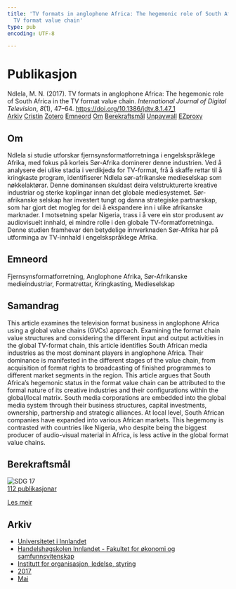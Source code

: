 ```yaml
---
title: 'TV formats in anglophone Africa: The hegemonic role of South Africa in the
  TV format value chain'
type: pub
encoding: UTF-8

---
```

<h1>Publikasjon</h1>
<article id="csl-bib-container-KUZIXPNZ" class="csl-bib-container">
  <div class="csl-bib-body"> <div class="csl-entry">Ndlela, M. N. (2017). TV formats in anglophone Africa: The hegemonic role of South Africa in the TV format value chain. <i>International Journal of Digital Television</i>, <i>8</i>(1), 47–64. <a href="https://doi.org/10.1386/jdtv.8.1.47_1">https://doi.org/10.1386/jdtv.8.1.47_1</a></div> </div>
  <div class="csl-bib-buttons">
    <a href="#taxonomy-article-KUZIXPNZ" alt="archive" class="csl-bib-button">Arkiv</a>
    <a href="https://app.cristin.no/results/show.jsf?id=1468152" alt="Cristin" class="csl-bib-button">Cristin</a>
    <a href="http://zotero.org/groups/5881554/items/KUZIXPNZ" alt="Zotero" class="csl-bib-button">Zotero</a>
    <a href="#keywords-article-KUZIXPNZ" alt="keywords" class="csl-bib-button">Emneord</a>
    <a href="#about-article-KUZIXPNZ" alt="about_pub" class="csl-bib-button">Om</a>
    <a href="#sdg-article-KUZIXPNZ" alt="sdg" class="csl-bib-button">Berekraftsmål</a>
    <a href="https://doi.org/10.1386/jdtv.8.1.47_1" alt="Unpaywall" class="csl-bib-button">Unpaywall</a>
    <a href="https://doi.org/10.1386/jdtv.8.1.47_1" alt="EZproxy" class="csl-bib-button">EZproxy</a>
  </div>
  <div id="csl-bib-meta-container-KUZIXPNZ"></div>
</article>
<div id="csl-bib-meta-KUZIXPNZ" class="csl-bib-meta">
  <article id="about-article-KUZIXPNZ" class="about_pub-article">
    <h1>Om</h1>
    Ndlela si studie utforskar fjernsynsformatforretninga i engelskspråklege Afrika, med fokus på korleis Sør-Afrika dominerer denne industrien. Ved å analysere dei ulike stadia i verdikjeda for TV-format, frå å skaffe rettar til å kringkaste program, identifiserer Ndlela sør-afrikanske medieselskap som nøkkelaktørar. Denne dominansen skuldast deira velstrukturerte kreative industriar og sterke koplingar innan det globale mediesystemet. Sør-afrikanske selskap har investert tungt og danna strategiske partnarskap, som har gjort det mogleg for dei å ekspandere inn i ulike afrikanske marknader. I motsetning spelar Nigeria, trass i å vere ein stor produsent av audiovisuelt innhald, ei mindre rolle i den globale TV-formatforretninga. Denne studien framhevar den betydelige innverknaden Sør-Afrika har på utforminga av TV-innhald i engelskspråklege Afrika.
  </article>
  <article id="keywords-article-KUZIXPNZ" class="keywords-article">
    <h1>Emneord</h1>
    Fjernsynsformatforretning, Anglophone Afrika, Sør-Afrikanske medieindustriar, Formatrettar, Kringkasting, Medieselskap
  </article>
  <article id="abstract-article-KUZIXPNZ" class="abstract-article">
    <h1>Samandrag</h1>
    This article examines the television format business in anglophone Africa using a global value chains (GVCs) approach. Examining the format chain value structures and considering the different input and output activities in the global TV-format chain, this article identifies South African media industries as the most dominant players in anglophone Africa. Their dominance is manifested in the different stages of the value chain, from acquisition of format rights to broadcasting of finished programmes to different market segments in the region. This article argues that South Africa’s hegemonic status in the format value chain can be attributed to the formal nature of its creative industries and their configurations within the global/local matrix. South media corporations are embedded into the global media system through their business structures, capital investments, ownership, partnership and strategic alliances. At local level, South African companies have expanded into various African markets. This hegemony is contrasted with countries like Nigeria, who despite being the biggest producer of audio-visual material in Africa, is less active in the global format value chains.
  </article>
  <article id="sdg-article-KUZIXPNZ" class="sdg-article">
    <h1>Berekraftsmål</h1>
    <div class="sdg-container"><div id="sdg17" class="sdg">
        <img src="{{< params subfolder >}}images/sdg/sdg17_nn.png" class="image" alt="SDG 17">
        <div class="sdg-overlay">
          <a href="{{< params subfolder >}}nn/archive/?sdg=17#archive" class="sdg-publication-count"><span>112</span> publikasjonar</a>
          <p><a href="https://fn.no/om-fn/fns-baerekraftsmaal/samarbeid-for-aa-naa-maalene?lang=nno-NO" class="sdg-read-more">Les meir</a></p>
        </div>
      </div></div>
  </article>
  <article id="taxonomy-article-KUZIXPNZ" class="taxonomy-article">
    <h1>Arkiv</h1>
    <ul>
      <li><a href="{{< params subfolder >}}nn/archive/?key=3DCRN523">Universitetet i Innlandet</a></li>
      <li><a href="{{< params subfolder >}}nn/archive/?key=DU8Q9LN9">Handelshøgskolen Innlandet - Fakultet for økonomi og samfunnsvitenskap</a></li>
      <li><a href="{{< params subfolder >}}nn/archive/?key=4LUWR3ZM">Institutt for organisasjon, ledelse, styring</a></li>
      <li><a href="{{< params subfolder >}}nn/archive/?key=KF5I8TQ8">2017</a></li>
      <li><a href="{{< params subfolder >}}nn/archive/?key=C369WYAY">Mai</a></li>
    </ul>
  </article>
</div>
